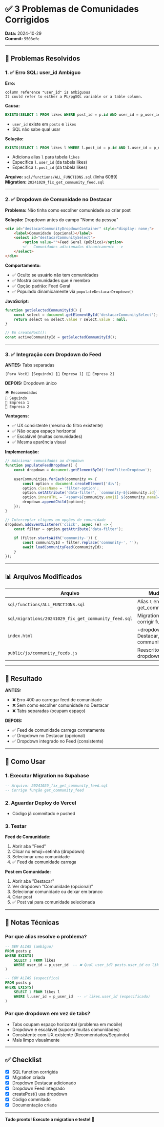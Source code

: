 # ✅ 3 Problemas de Comunidades Corrigidos

**Data:** 2024-10-29  
**Commit:** `5508efe`

---

## 🐛 Problemas Resolvidos

### **1. ✅ Erro SQL: user_id Ambíguo**

**Erro:**
```
column reference "user_id" is ambiguous
It could refer to either a PL/pgSQL variable or a table column.
```

**Causa:**
```sql
EXISTS(SELECT 1 FROM likes WHERE post_id = p.id AND user_id = p_user_id)
```
- `user_id` existe em `posts` e `likes`
- SQL não sabe qual usar

**Solução:**
```sql
EXISTS(SELECT 1 FROM likes l WHERE l.post_id = p.id AND l.user_id = p_user_id)
```
- Adiciona alias `l` para tabela `likes`
- Especifica `l.user_id` (da tabela likes)
- Especifica `l.post_id` (da tabela likes)

**Arquivo:** `sql/functions/ALL_FUNCTIONS.sql` (linha 6089)  
**Migration:** `20241029_fix_get_community_feed.sql`

---

### **2. ✅ Dropdown de Comunidade no Destacar**

**Problema:** Não tinha como escolher comunidade ao criar post

**Solução:** Dropdown antes do campo "Nome da pessoa"

```html
<div id="destacarCommunityDropdownContainer" style="display: none;">
    <label>Comunidade (opcional)</label>
    <select id="destacarCommunitySelect">
        <option value="">Feed Geral (público)</option>
        <!-- Comunidades adicionadas dinamicamente -->
    </select>
</div>
```

**Comportamento:**
- ✅ Oculto se usuário não tem comunidades
- ✅ Mostra comunidades que é membro
- ✅ Opção padrão: Feed Geral
- ✅ Populado dinamicamente via `populateDestacarDropdown()`

**JavaScript:**
```javascript
function getSelectedCommunityId() {
    const select = document.getElementById('destacarCommunitySelect');
    return select && select.value ? select.value : null;
}

// Em createPost():
const activeCommunityId = getSelectedCommunityId();
```

---

### **3. ✅ Integração com Dropdown do Feed**

**ANTES:** Tabs separadas
```
[Para Você] [Seguindo] [🏢 Empresa 1] [🏢 Empresa 2]
```

**DEPOIS:** Dropdown único
```
🌍 Recomendados
👥 Seguindo
🏢 Empresa 1
🏢 Empresa 2
```

**Vantagens:**
- ✅ UX consistente (mesma do filtro existente)
- ✅ Não ocupa espaço horizontal
- ✅ Escalável (muitas comunidades)
- ✅ Mesma aparência visual

**Implementação:**
```javascript
// Adicionar comunidades ao dropdown
function populateFeedDropdown() {
    const dropdown = document.getElementById('feedFilterDropdown');
    
    userCommunities.forEach(community => {
        const option = document.createElement('div');
        option.className = 'filter-option';
        option.setAttribute('data-filter', `community-${community.id}`);
        option.innerHTML = `<span>${community.emoji} ${community.name}</span>`;
        dropdown.appendChild(option);
    });
}

// Interceptar cliques em opções de comunidade
dropdown.addEventListener('click', async (e) => {
    const filter = option.getAttribute('data-filter');
    
    if (filter.startsWith('community-')) {
        const communityId = filter.replace('community-', '');
        await loadCommunityFeed(communityId);
    }
});
```

---

## 📊 Arquivos Modificados

| Arquivo | Mudanças |
|---------|----------|
| `sql/functions/ALL_FUNCTIONS.sql` | Alias `l` em get_community_feed |
| `sql/migrations/20241029_fix_get_community_feed.sql` | Migration para corrigir função |
| `index.html` | +dropdown Destacar, +log community_id |
| `public/js/community_feeds.js` | Reescrito para usar dropdown |

---

## 🎯 Resultado

**ANTES:**
- ❌ Erro 400 ao carregar feed de comunidade
- ❌ Sem como escolher comunidade no Destacar
- ❌ Tabs separadas (ocupam espaço)

**DEPOIS:**
- ✅ Feed de comunidade carrega corretamente
- ✅ Dropdown no Destacar (opcional)
- ✅ Dropdown integrado no Feed (consistente)

---

## 🚀 Como Usar

### **1. Executar Migration no Supabase**
```sql
-- Arquivo: 20241029_fix_get_community_feed.sql
-- Corrige função get_community_feed
```

### **2. Aguardar Deploy do Vercel**
- Código já commitado e pushed

### **3. Testar**

**Feed de Comunidade:**
1. Abrir aba "Feed"
2. Clicar no emoji+setinha (dropdown)
3. Selecionar uma comunidade
4. ✅ Feed da comunidade carrega

**Post em Comunidade:**
1. Abrir aba "Destacar"
2. Ver dropdown "Comunidade (opcional)"
3. Selecionar comunidade ou deixar em branco
4. Criar post
5. ✅ Post vai para comunidade selecionada

---

## 📝 Notas Técnicas

### **Por que alias resolve o problema?**
```sql
-- SEM ALIAS (ambíguo)
FROM posts p
WHERE EXISTS(
    SELECT 1 FROM likes 
    WHERE user_id = p_user_id  -- ❌ Qual user_id? posts.user_id ou likes.user_id?
)

-- COM ALIAS (específico)
FROM posts p
WHERE EXISTS(
    SELECT 1 FROM likes l 
    WHERE l.user_id = p_user_id  -- ✅ likes.user_id (especificado)
)
```

### **Por que dropdown em vez de tabs?**
- Tabs ocupam espaço horizontal (problema em mobile)
- Dropdown é escalável (suporta muitas comunidades)
- Consistente com UX existente (Recomendados/Seguindo)
- Mais limpo visualmente

---

## ✅ Checklist

- [x] SQL function corrigida
- [x] Migration criada
- [x] Dropdown Destacar adicionado
- [x] Dropdown Feed integrado
- [x] createPost() usa dropdown
- [x] Código commitado
- [x] Documentação criada

---

**Tudo pronto! Execute a migration e teste! 🚀**


